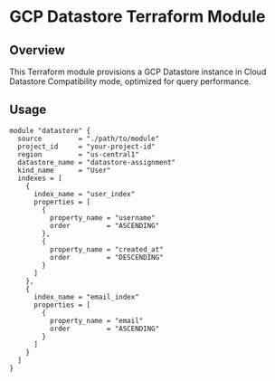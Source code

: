 # GCP Datastore Terraform Module

## Overview
This Terraform module provisions a GCP Datastore instance in Cloud Datastore Compatibility mode, optimized for query performance.

## Usage

```hcl
module "datastore" {
  source         = "./path/to/module"
  project_id     = "your-project-id"
  region         = "us-central1"
  datastore_name = "datastore-assignment"
  kind_name      = "User"
  indexes = [
    {
      index_name = "user_index"
      properties = [
        {
          property_name = "username"
          order         = "ASCENDING"
        },
        {
          property_name = "created_at"
          order         = "DESCENDING"
        }
      ]
    },
    {
      index_name = "email_index"
      properties = [
        {
          property_name = "email"
          order         = "ASCENDING"
        }
      ]
    }
  ]
}